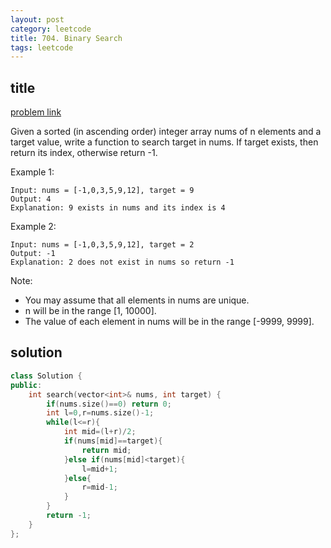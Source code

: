```yaml
---
layout: post
category: leetcode
title: 704. Binary Search
tags: leetcode
---
```


## title
[problem link](https://leetcode.com/problems/binary-search/description/)

Given a sorted (in ascending order) integer array nums of n elements and a target value, write a function to search target in nums. If target exists, then return its index, otherwise return -1.


Example 1:

	Input: nums = [-1,0,3,5,9,12], target = 9
	Output: 4
	Explanation: 9 exists in nums and its index is 4

Example 2:

	Input: nums = [-1,0,3,5,9,12], target = 2
	Output: -1
	Explanation: 2 does not exist in nums so return -1
 

Note:

- You may assume that all elements in nums are unique.
- n will be in the range [1, 10000].
- The value of each element in nums will be in the range [-9999, 9999].

## solution

```c++
class Solution {
public:
    int search(vector<int>& nums, int target) {
        if(nums.size()==0) return 0;
        int l=0,r=nums.size()-1;
        while(l<=r){
            int mid=(l+r)/2;
            if(nums[mid]==target){
                return mid;
            }else if(nums[mid]<target){
                l=mid+1;
            }else{
                r=mid-1;
            }
        }
        return -1;
    }
};

```